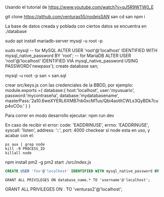 Usando el tutorial de https://www.youtube.com/watch?v=qJ5R9WTW0_E

git clone https://github.com/venturas55/nodejsSAN san
cd san
npm i


La base de datos creada y poblada con ciertos datos se encuentra en ./database

sudo apt install mariadb-server
mysql -u root -p

sudo mysql
-- for MySQL
ALTER USER 'root'@'localhost' IDENTIFIED WITH mysql_native_password BY 'root';
-- for MariaDB
ALTER USER 'root'@'localhost' IDENTIFIED VIA mysql_native_password USING PASSWORD('newpass');
create database san;

mysql -u root -p san < san.sql

crear  src/keys.js con las credenciales de la BBDD, por ejemplo:
module.exports ={
    database:{
        host:'localhost',
        user:'myusuario',
        password:'mycontraseña',
        database:'mydatabasename',
        masterPass:'2a$10$.6weXYERL6XMB7nb0xcMTus/Qbi4aotItCWLs3QyBDk7cup4oCOo.'
        }
}

Para correr en modo desarrollo ejecutar:    npm run dev


En caso de recibir el error:
            code: 'EADDRINUSE',
            errno: 'EADDRINUSE',
            syscall: 'listen',
            address: '::',
            port: 4000
checkear si node esta en uso, y acabar con el:

    ps aux | grep node
    kill -9 PROCESS_ID
    killall node



npm install pm2 -g
pm2 start ./src/index.js





















```sql
CREATE USER 'foo'@'localhost' IDENTIFIED WITH mysql_native_password BY 'bar';
```



```
GRANT ALL PRIVILEGES ON database_name.* TO 'username'@'localhost';
```

GRANT ALL PRIVILEGES ON *.* TO 'venturas2'@'localhost';
